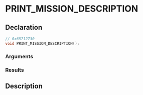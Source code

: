 # PRINT_MISSION_DESCRIPTION

## Declaration
```cpp
// 0x65712730
void PRINT_MISSION_DESCRIPTION();
```

### Arguments

### Results

## Description
